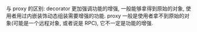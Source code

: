 与 proxy 的区别:
decorator 更加强调功能的增强, 一般能够拿得到原始的对象, 使用者用过内嵌装饰动态组装需要增强的功能.
proxy 一般是使用者拿不到原始的对象(可能是一个远程对象, 或者说是 RPC), 它不一定是功能的增强.